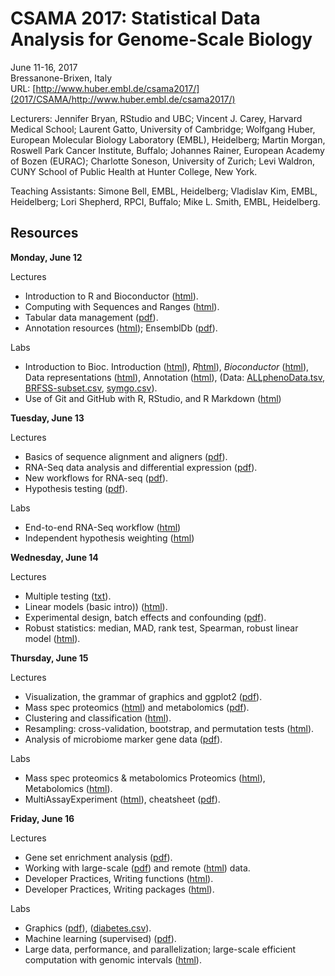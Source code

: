 # CSAMA 2017: Statistical Data Analysis for Genome-Scale Biology

June 11-16, 2017<br />
Bressanone-Brixen, Italy<br />
URL: [http://www.huber.embl.de/csama2017/](2017/CSAMA/http://www.huber.embl.de/csama2017/)

Lecturers: Jennifer Bryan, RStudio and UBC; Vincent J. Carey, Harvard
Medical School; Laurent Gatto, University of Cambridge; Wolfgang
Huber, European Molecular Biology Laboratory (EMBL), Heidelberg;
Martin Morgan, Roswell Park Cancer Institute, Buffalo; Johannes
Rainer, European Academy of Bozen (EURAC); Charlotte Soneson,
University of Zurich; Levi Waldron, CUNY School of Public Health at
Hunter College, New York.

Teaching Assistants: Simone Bell, EMBL, Heidelberg; Vladislav Kim,
EMBL, Heidelberg; Lori Shepherd, RPCI, Buffalo; Mike L. Smith, EMBL,
Heidelberg.

## Resources

**Monday, June 12**

Lectures

- Introduction to R and Bioconductor
  ([html](lectures/1-monday/lecture-01-r-intro/lecture-01-r-intro.html)).
- Computing with Sequences and Ranges
  ([html](lectures/1-monday/lecture-02-bioc-intro/lecture-02-bioc-intro.html)).
- Tabular data management
  ([pdf](lectures/1-monday/lecture-03-rectangular-data/lect03_bryan_tabular-data-management.pdf)).
- Annotation resources
  ([html](lectures/1-monday/lecture-04-a-annotation-intro/lecture-04a-annotation-intro.html));
  EnsemblDb ([pdf](lectures/1-monday/lecture-04b-ensembldb/04-AnnotationResources-ensembldb-beamer.pdf)).

Labs

- Introduction to Bioc. Introduction
  ([html](labs/1-monday/lab-01-intro-to-r-bioc/L1.1-r-intro-morgan.html)),
  _R_[html](labs/1-monday/lab-01-intro-to-r-bioc/lab-1-intro-to-r-bioc.html)),
  _Bioconductor_
  ([html](labs/1-monday/lab-01-intro-to-r-bioc/L1.2-bioc-intro-morgan.html)),
  Data representations
  ([html](labs/1-monday/lab-01-intro-to-r-bioc/L1.3-bioc-data-representation-morgan.html)),
  Annotation
  ([html](labs/1-monday/lab-01-intro-to-r-bioc/L1.4-bioc-annotation-morgan.html)),
  (Data:
  [ALLphenoData.tsv](labs/1-monday/lab-01-intro-to-r-bioc/ALLphenoData.tsv),
  [BRFSS-subset.csv](labs/1-monday/lab-01-intro-to-r-bioc/BRFSS-subset.csv),
  [symgo.csv](labs/1-monday/lab-01-intro-to-r-bioc/symgo.csv)).
- Use of Git and GitHub with R, RStudio, and R Markdown
  ([html](labs/1-monday/lab-02-git-github-r-rmd-rstudio/README.html))

**Tuesday, June 13**

Lectures

- Basics of sequence alignment and aligners
  ([pdf](lectures/2-tuesday/lec05-alignmentbased-rnaseq.pdf)).
- RNA-Seq data analysis and differential expression
  ([pdf](lectures/2-tuesday/lec06-deseq2-huber-compressed.pdf)).
- New workflows for RNA-seq
  ([pdf](lectures/2-tuesday/lec07-alignmentfree-rnaseq.pdf)).
- Hypothesis testing
  ([pdf](lectures/2-tuesday/lec08-testing-huber-compressed.pdf)).

Labs

- End-to-end RNA-Seq workflow
  ([html](labs/2-tuesday/lab-03-rnaseq/rnaseqGene_CSAMA2017.html))
- Independent hypothesis weighting
  ([html](labs/2-tuesday/lab-03b-ihw/IHW.html))

**Wednesday, June 14**

Lectures

- Multiple testing
  ([txt](lectures/3-wednesday/lecture09-multiple-testing/lecture09-readme.txt)).
- Linear models (basic intro))
  ([html](lectures/3-wednesday/lecture10-linear-models-basic-intro/Waldron_linearmodels.html)).
- Experimental design, batch effects and confounding
  ([pdf](lectures/3-wednesday/lecture11-experimental-design/lec11-experimental-design.pdf)).
- Robust statistics: median, MAD, rank test, Spearman, robust linear model
  ([html](lectures/3-wednesday/lecture12-robust-statistics/robust-statistics.html)).

**Thursday, June 15**

Lectures

- Visualization, the grammar of graphics and ggplot2
  ([pdf](lectures/4-thursday/lecture-13-graphics-and-visualisation/lecture-13-viz-huber-compressed.pdf)).
- Mass spec proteomics
  ([html](lectures/4-thursday/lecture-14a-proteomics/lab-14a-proteomics.html))
  and metabolomics
  ([pdf](lectures/4-thursday/lecture-14b-Metabolomics/Metabolomics-beamer.pdf)).
- Clustering and classification
  ([html](lectures/4-thursday/lecture-15-clust/lect-15-clust-class.html)).
- Resampling: cross-validation, bootstrap, and permutation tests
  ([html](lectures/4-thursday/lecture-16-resampling/Waldron_CSAMA2017_resampling.html)).
- Analysis of microbiome marker gene data
  ([pdf](lectures/4-thursday/lecture-17-microbial-genomics/lecture-17-microbiome.pdf)).

Labs

- Mass spec proteomics & metabolomics
  Proteomics ([html](labs/4-thursday/lab-04-Mass_spec_proteomics_and_metabolomics/01-proteomics/lab.html)),
  Metabolomics ([html](labs/4-thursday/lab-04-Mass_spec_proteomics_and_metabolomics/02-metabolomics-preprocessing/metabolomics-preprocessing.html)).
- MultiAssayExperiment
  ([html](labs/4-thursday/lab-05-MultiAssayExperiment/MultiAssayExperiment-lab.html)),
  cheatsheet
  ([pdf](labs/4-thursday/lab-05-MultiAssayExperiment/MultiAssayExperiment_cheatsheet.pdf)).

**Friday, June 16**

Lectures

- Gene set enrichment analysis
  ([pdf](lectures/5-friday/lecture-18-gene-set-enrichment/lecture-18-gene-set-enrichment.pdf)).
- Working with large-scale
  ([pdf](lectures/5-friday/lecture-19-big-data/lecture-19-big-data.pdf))
  and remote
  ([html](lectures/5-friday/lecture-19a-remote-data/lecture-19a-oom.html))
  data.
- Developer Practices, Writing functions
  ([html](lectures/5-friday/lecture-20-writing-functions/README.html)).
- Developer Practices, Writing packages
  ([html](lectures/5-friday/lecture-21-writing-packages/README.html)).

Labs

- Graphics ([pdf](labs/5-friday/lab-06-graphics/lab6-graphics.pdf)),
  ([diabetes.csv](labs/5-friday/lab-06-graphics/diabetes.csv)).
- Machine learning (supervised)
  ([pdf](labs/5-friday/lab-07-machine-learning/lab7-machine-learning.pdf)).
- Large data, performance, and parallelization; large-scale efficient
  computation with genomic intervals
  ([html](labs/5-friday/lab-08-efficient-and-parallel-r/L8.1-efficient-and-parallel-r.html)).

